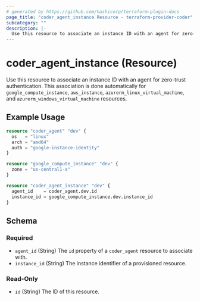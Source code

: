 ```yaml
---
# generated by https://github.com/hashicorp/terraform-plugin-docs
page_title: "coder_agent_instance Resource - terraform-provider-coder"
subcategory: ""
description: |-
  Use this resource to associate an instance ID with an agent for zero-trust authentication. This association is done automatically for google_compute_instance, aws_instance, azurerm_linux_virtual_machine, and azurerm_windows_virtual_machine resources.
---
```


# coder_agent_instance (Resource)

Use this resource to associate an instance ID with an agent for zero-trust authentication. This association is done automatically for `google_compute_instance`, `aws_instance`, `azurerm_linux_virtual_machine`, and `azurerm_windows_virtual_machine` resources.

## Example Usage

```terraform
resource "coder_agent" "dev" {
  os   = "linux"
  arch = "amd64"
  auth = "google-instance-identity"
}

resource "google_compute_instance" "dev" {
  zone = "us-central1-a"
}

resource "coder_agent_instance" "dev" {
  agent_id    = coder_agent.dev.id
  instance_id = google_compute_instance.dev.instance_id
}
```

<!-- schema generated by tfplugindocs -->
## Schema

### Required

- `agent_id` (String) The `id` property of a `coder_agent` resource to associate with.
- `instance_id` (String) The instance identifier of a provisioned resource.

### Read-Only

- `id` (String) The ID of this resource.
